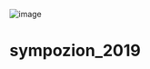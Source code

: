 ![image](https://tenor.com/view/crabs-rave-crab-crab-rave-monstercat-gif-12505997)
# sympozion_2019
